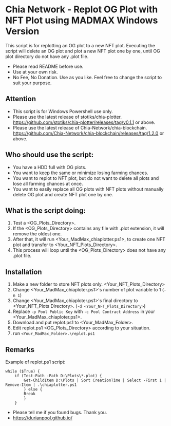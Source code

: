 # Chia Network - Replot OG Plot with NFT Plot using MADMAX Windows Version

This script is for replotting an OG plot to a new NFT plot.
Executing the script will delete an OG plot and plot a new NFT plot one by one, until OG plot directory do not have any .plot file.
- Please read README before use.
- Use at your own risk.
- No Fee, No Donation.  Use as you like. Feel free to change the script to suit your purpose. 

## Attention
- This script is for Windows Powershell use only.
- Please use the latest release of stotiks/chia-plotter. https://github.com/stotiks/chia-plotter/releases/tag/v0.1.1 or above.
- Please use the latest release of Chia-Network/chia-blockchain. https://github.com/Chia-Network/chia-blockchain/releases/tag/1.2.0 or above.

## Who should use the script:
- You have a HDD full with OG plots.
- You want to keep the same or minimize losing farming chances.
- You want to replot to NFT plot, but do not want to delete all plots and lose all farming chances at once.
- You want to easily replace all OG plots with NFT plots without manually delete OG plot and create NFT plot one by one. 

## What is the script doing:
1. Test a <OG_Plots_Directory>.
2. If the <OG_Plots_Directory> contains any file with .plot extension, it will remove the oldest one.
3. After that, it will run <Your_MadMax_chiaplotter.ps1>, to create one NFT plot and transfer to <Your_NFT_Plots_Directory>.
4. This process will loop until the <OG_Plots_Directory> does not have any .plot file.

## Installation
1. Make a new folder to store NFT plots only. <Your_NFT_Plots_Directory>
2. Change <Your_MadMax_chiaploter.ps1>'s number of plot variable to 1 (`-n 1`)
3. Change <Your_MadMax_chiaploter.ps1>'s final directory to <Your_NFT_Plots Directory>. (`-d <Your_NFT_Plots_Directory>`)
4. Replace `-p Pool Public Key` with `-c Pool Contract Address` in your <Your_MadMax_chiaploter.ps1>.
5. Download and put replot.ps1 to <Your_MadMax_Folder>.
6. Edit replot.ps1 <OG_Plots_Directory> according to your situation.
7. run `<Your_MadMax_Folder>.\replot.ps1`

## Remarks
Example of replot.ps1 script:

    while ($True) {
        if (Test-Path -Path D:\Plots\*.plot) {
            Get-ChildItem D:\Plots | Sort CreationTime | Select -First 1 | Remove-Item | .\chiaplotter.ps1
            } else {
            Break
            }
        }

 - Please tell me if you found bugs. Thank you.
 - https://durianpool.github.io/
